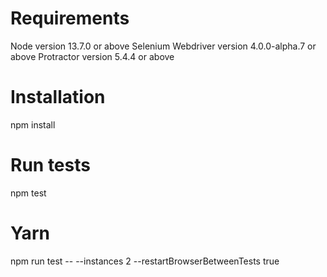 # Requirements
 Node version 13.7.0 or above
 Selenium Webdriver version 4.0.0-alpha.7 or above
 Protractor version 5.4.4 or above
# Installation
npm install

# Run tests
npm test

# Yarn
npm run test -- --instances 2 --restartBrowserBetweenTests true